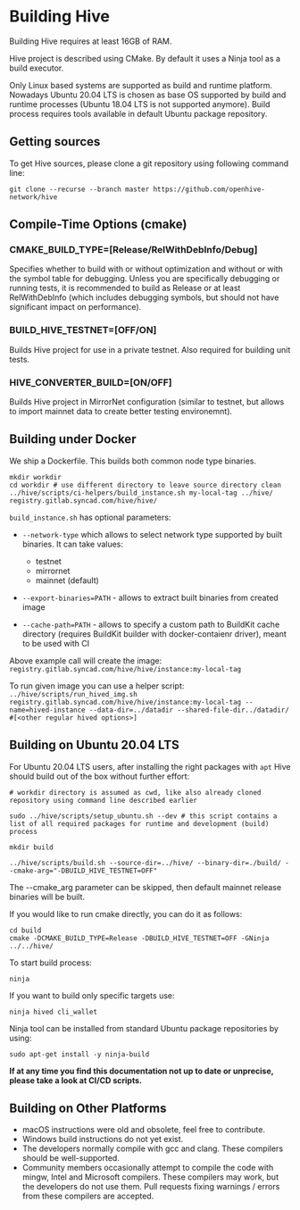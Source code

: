 # Building Hive

Building Hive requires at least 16GB of RAM. 

Hive project is described using CMake. By default it uses a Ninja tool as a build executor.

Only Linux based systems are supported as build and runtime platform. Nowadays Ubuntu 20.04 LTS is chosen as base OS supported by build and runtime processes (Ubuntu 18.04 LTS is not supported anymore). Build process requires tools available in default Ubuntu package repository.

## Getting sources

To get Hive sources, please clone a git repository using following command line:

    git clone --recurse --branch master https://github.com/openhive-network/hive

## Compile-Time Options (cmake)

### CMAKE_BUILD_TYPE=[Release/RelWithDebInfo/Debug]

Specifies whether to build with or without optimization and without or with
the symbol table for debugging. Unless you are specifically debugging or
running tests, it is recommended to build as Release or at least RelWithDebInfo (which includes debugging symbols, but should not have significant impact on performance).

### BUILD_HIVE_TESTNET=[OFF/ON]

Builds Hive project for use in a private testnet. Also required for building unit tests.

### HIVE_CONVERTER_BUILD=[ON/OFF]

Builds Hive project in MirrorNet configuration (similar to testnet, but allows to import mainnet data to create better testing environemnt).

## Building under Docker

We ship a Dockerfile.  This builds both common node type binaries.

    mkdir workdir
    cd workdir # use different directory to leave source directory clean
    ../hive/scripts/ci-helpers/build_instance.sh my-local-tag ../hive/ registry.gitlab.syncad.com/hive/hive/

`build_instance.sh` has optional parameters:
- `--network-type` which allows to select network type supported by built binaries. It can take values:
    - testnet
    - mirrornet
    - mainnet (default)

- `--export-binaries=PATH` - allows to extract built binaries from created image
- `--cache-path=PATH` - allows to specify a custom path to BuildKit cache directory (requires BuildKit builder with docker-contaienr driver), meant to be used with CI

Above example call will create the image: `registry.gitlab.syncad.com/hive/hive/instance:my-local-tag`

To run given image you can use a helper script: `../hive/scripts/run_hived_img.sh registry.gitlab.syncad.com/hive/hive/instance:my-local-tag --name=hived-instance --data-dir=../datadir --shared-file-dir../datadir/ #[<other regular hived options>]`

## Building on Ubuntu 20.04 LTS

For Ubuntu 20.04 LTS users, after installing the right packages with `apt` Hive should build out of the box without further effort:

    # workdir directory is assumed as cwd, like also already cloned repository using command line described earlier

    sudo ../hive/scripts/setup_ubuntu.sh --dev # this script contains a list of all required packages for runtime and development (build) process

    mkdir build
    
    ../hive/scripts/build.sh --source-dir=../hive/ --binary-dir=./build/ --cmake-arg="-DBUILD_HIVE_TESTNET=OFF"

The --cmake_arg parameter can be skipped, then default mainnet release binaries will be built.

If you would like to run cmake directly, you can do it as follows:

    cd build
    cmake -DCMAKE_BUILD_TYPE=Release -DBUILD_HIVE_TESTNET=OFF -GNinja ../../hive/

To start build process:

    ninja

If you want to build only specific targets use:

    ninja hived cli_wallet

Ninja tool can be installed from standard Ubuntu package repositories by using:

    sudo apt-get install -y ninja-build

**If at any time you find this documentation not up to date or unprecise, please take a look at CI/CD scripts.**

## Building on Other Platforms
- macOS instructions were old and obsolete, feel free to contribute.
- Windows build instructions do not yet exist.
- The developers normally compile with gcc and clang. These compilers should
  be well-supported.
- Community members occasionally attempt to compile the code with mingw,
  Intel and Microsoft compilers. These compilers may work, but the
  developers do not use them. Pull requests fixing warnings / errors from
  these compilers are accepted.
